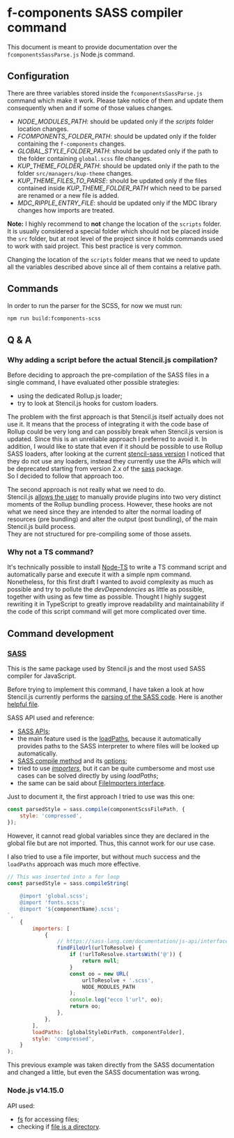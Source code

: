 # f-components SASS compiler command

This document is meant to provide documentation over the `fcomponentsSassParse.js` Node.js command.

## Configuration

There are three variables stored inside the `fcomponentsSassParse.js` command which make it work. Please take notice of them and update them consequently when and if some of those values changes.

-   _NODE_MODULES_PATH_: should be updated only if the _scripts_ folder location changes.
-   _FCOMPONENTS_FOLDER_PATH_: should be updated only if the folder containing the `f-components` changes.
-   _GLOBAL_STYLE_FOLDER_PATH_: should be updated only if the path to the folder containing `global.scss` file changes.
-   _KUP_THEME_FOLDER_PATH_: should be updated only if the path to the folder `src/managers/kup-theme` changes.
-   _KUP_THEME_FILES_TO_PARSE_: should be updated only if the files contained inside _KUP_THEME_FOLDER_PATH_ which need to be parsed are renamed or a new file is added.
-   _MDC_RIPPLE_ENTRY_FILE_: should be updated only if the MDC library changes how imports are treated.

**Note:** I highly recommend to **not** change the location of the `scripts` folder. It is usually considered a special folder which should not be placed inside the `src` folder, but at root level of the project since it holds commands used to work with said project. This best practice is very common.

Changing the location of the `scripts` folder means that we need to update all the variables described above since all of them contains a relative path.

## Commands

In order to run the parser for the SCSS, for now we must run:

```bash
npm run build:fcomponents-scss
```

## Q & A

### Why adding a script before the actual Stencil.js compilation?

Before deciding to approach the pre-compilation of the SASS files in a single command, I have evaluated other possible strategies:

-   using the dedicated Rollup.js loader;
-   try to look at Stencil.js hooks for custom loaders.

The problem with the first approach is that Stencil.js itself actually does not use it. It means that the process of integrating it with the code base of Rollup could be very long and can possibly break when Stencil.js version is updated. Since this is an unreliable approach I preferred to avoid it. In addition, I would like to state that even if it should be possible to use Rollup SASS loaders, after looking at the current [stencil-sass version](https://github.com/ionic-team/stencil-sass/releases/tag/v1.5.2) I noticed that they do not use any loaders, instead they currently use the APIs which will be deprecated starting from version 2.x of the [sass](https://www.npmjs.com/package/sass) package.\
So I decided to follow that approach too.

The second approach is not really what we need to do.\
Stencil.js [allows the user](https://stenciljs.com/docs/module-bundling) to manually provide plugins into two very distinct moments of the Rollup bundling process. However, these hooks are not what we need since they are intended to alter the normal loading of resources (pre bundling) and alter the output (post bundling), of the main Stencil.js build process.\
They are not structured for pre-compiling some of those assets.

### Why not a TS command?

It's technically possible to install [Node-TS](https://www.npmjs.com/package/ts-node) to write a TS command script and automatically parse and execute it with a simple npm command. Nonetheless, for this first draft I wanted to avoid complexity as much as possible and try to pollute the _devDependencies_ as little as possible, together with using as few time as possible. Thought I highly suggest rewriting it in TypeScript to greatly improve readability and maintainability if the code of this script command will get more complicated over time.

## Command development

### [SASS](https://www.npmjs.com/package/sass)

This is the same package used by Stencil.js and the most used SASS compiler for JavaScript.

Before trying to implement this command, I have taken a look at how Stencil.js currently performs the [parsing of the SASS code](https://github.com/ionic-team/stencil-sass/blob/master/src/util.ts). Here is another [helpful file](https://github.com/ionic-team/stencil-sass/blob/master/src/index.ts).

SASS API used and reference:

-   [SASS APIs](https://sass-lang.com/documentation/js-api/modules#compile);
-   the main feature used is the [loadPaths](https://sass-lang.com/documentation/js-api/interfaces/Options#functions), because it automatically provides paths to the SASS interpreter to where files will be looked up automatically.
-   [SASS compile method](https://sass-lang.com/documentation/js-api/modules#compileString) and its [options](https://sass-lang.com/documentation/js-api/modules#StringOptions);
-   tried to use _[importers](https://sass-lang.com/documentation/js-api/interfaces/StringOptionsWithImporter#importers)_, but it can be quite cumbersome and most use cases can be solved directly by using _loadPaths_;
-   the same can be said about [FileImporters interface](https://sass-lang.com/documentation/js-api/interfaces/FileImporter).

Just to document it, the first approach I tried to use was this one:

```javascript
const parsedStyle = sass.compile(componentScssFilePath, {
    style: 'compressed',
});
```

However, it cannot read global variables since they are declared in the global file but are not imported. Thus, this cannot work for our use case.

I also tried to use a file importer, but without much success and the `loadPaths` approach was much more effective.

```javascript
// This was inserted into a for loop
const parsedStyle = sass.compileString(
    `
    @import 'global.scss';
    @import 'fonts.scss';
    @import '${componentName}.scss';
`,
    {
        importers: [
            {
                // https://sass-lang.com/documentation/js-api/interfaces/FileImporter
                findFileUrl(urlToResolve) {
                    if (!urlToResolve.startsWith('@')) {
                        return null;
                    }
                    const oo = new URL(
                        urlToResolve + '.scss',
                        NODE_MODULES_PATH
                    );
                    console.log("ecco l'url", oo);
                    return oo;
                },
            },
        ],
        loadPaths: [globalStyleDirPath, componentFolder],
        style: 'compressed',
    }
);
```

This previous example was taken directly from the SASS documentation and changed a little, but even the SASS documentation was wrong.

### Node.js v14.15.0

API used:

-   [fs](https://nodejs.org/docs/latest-v14.x/api/fs.html#fs_fs_existssync_path) for accessing files;
-   checking if [file is a directory](https://melvingeorge.me/blog/check-if-path-is-directory-nodejs).
